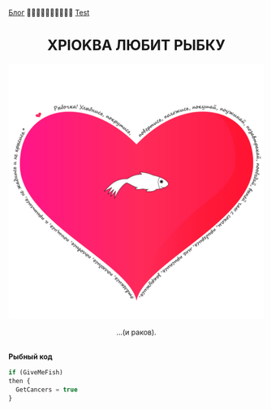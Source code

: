 [Блог](/blog/) 🥒🥒🥒🥒🥒🥒🥒🥒🥒🥒 [Test](/github-slideshow)
# <center>XPIOKBA ЛЮБИТ РЫБКУ</center>
![Image](heart.png)
<center>...(и раков).</center>
</br>

**Рыбный код**
```Javascript 
if (GiveMeFish)
then {
  GetCancers = true
}
```
